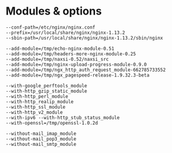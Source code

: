 # Modules & options

    --conf-path=/etc/nginx/nginx.conf
    --prefix=/usr/local/share/nginx/nginx-1.13.2
    --sbin-path=/usr/local/share/nginx/nginx-1.13.2/sbin/nginx

    --add-module=/tmp/echo-nginx-module-0.51
    --add-module=/tmp/headers-more-nginx-module-0.25
    --add-module=/tmp/naxsi-0.52/naxsi_src
    --add-module=/tmp/nginx-upload-progress-module-0.9.0
    --add-module=/tmp/ngx_http_auth_request_module-662785733552
    --add-module=/tmp/ngx_pagespeed-release-1.9.32.3-beta

    --with-google_perftools_module
    --with-http_gzip_static_module
    --with-http_perl_module
    --with-http_realip_module
    --with-http_ssl_module
    --with-http_v2_module
    --with-ipv6 --with-http_stub_status_module
    --with-openssl=/tmp/openssl-1.0.2d

    --without-mail_imap_module
    --without-mail_pop3_module
    --without-mail_smtp_module
